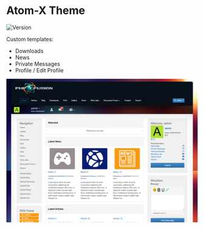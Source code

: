 # Atom-X Theme

![Version](https://img.shields.io/badge/Version-1.5.1-blue.svg)

Custom templates:
- Downloads
- News
- Private Messages
- Profile / Edit Profile

![Preview](screenshot.png)
